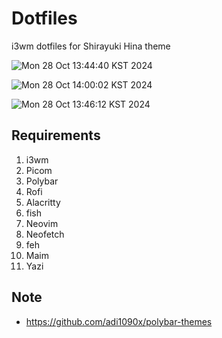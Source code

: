 # Dotfiles
i3wm dotfiles for Shirayuki Hina theme

![Mon 28 Oct 13:44:40 KST 2024](https://github.com/user-attachments/assets/5d15828b-c9dc-4ae8-a6ae-f416cbad1bcc)

![Mon 28 Oct 14:00:02 KST 2024](https://github.com/user-attachments/assets/1f064901-18f1-4921-8942-b34c835d0ac1)

![Mon 28 Oct 13:46:12 KST 2024](https://github.com/user-attachments/assets/14038fcf-f9f0-4d71-bdfb-f832fbe8540f)

## Requirements
1. i3wm
2. Picom
3. Polybar
4. Rofi
5. Alacritty
6. fish
7. Neovim
8. Neofetch
9. feh
10. Maim
11. Yazi

## Note
- https://github.com/adi1090x/polybar-themes
